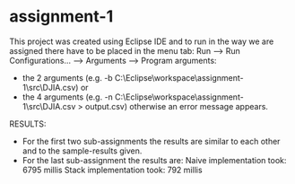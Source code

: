 assignment-1
============
This project was created using Eclipse IDE and to run in the way we are assigned there have to be placed in the menu tab: 
Run --> Run Configurations... --> Arguments --> Program arguments:
* the 2 arguments <Type> <CSV File> (e.g. -b C:\Eclipse\workspace\assignment-1\src\DJIA.csv) or
* the 4 arguments <Type> <CSV File> (e.g. -n C:\Eclipse\workspace\assignment-1\src\DJIA.csv > output.csv)
otherwise an error message appears.

RESULTS:
* For the first two sub-assignments the results are similar to each other and to the sample-results given.
* For the last sub-assignment the results are:
    Naive implementation took: 6795 millis
    Stack implementation took: 792 millis

